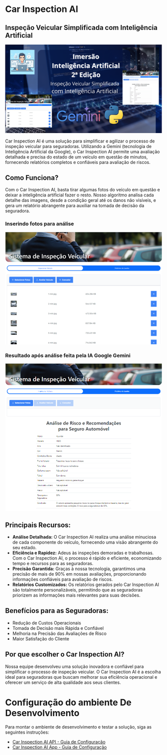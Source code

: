 # Car Inspection AI
## Inspeção Veicular Simplificada com Inteligência Artificial

[![Car Inspection AI Demo](/extras/ilustrations/thumbnail-youtube.png)](https://www.youtube.com/watch?v=FFqKtzQyOGk)


Car Inspection AI é uma solução para simplificar e agilizar o processo de inspeção veicular para seguradoras. Utilizando a Gemini (tecnologia de Inteligência Artificial da Google), o Car Inspection AI permite uma avaliação detalhada e precisa do estado de um veículo em questão de minutos, fornecendo relatórios completos e confiáveis para avaliação de riscos.

## Como Funciona?
Com o Car Inspection AI, basta tirar algumas fotos do veículo em questão e deixar a inteligência artificial fazer o resto. Nosso algoritmo analisa cada detalhe das imagens, desde a condição geral até os danos não visíveis, e gera um relatório abrangente para auxiliar na tomada de decisão da seguradora.

### Inserindo fotos para análise
![Inserindo fotos para análise](extras/ilustrations/1.png)

### Resultado após análise feita pela IA Google Gemini
![Inserindo fotos para análise](extras/ilustrations/2.png)


## Principais Recursos:
- **Análise Detalhada:** O Car Inspection AI realiza uma análise minuciosa de cada componente do veículo, fornecendo uma visão abrangente do seu estado.
- **Eficiência e Rapidez:** Adeus às inspeções demoradas e trabalhosas. Com o Car Inspection AI, o processo é rápido e eficiente, economizando tempo e recursos para as seguradoras.
- **Precisão Garantida:** Graças à nossa tecnologia, garantimos uma precisão de mais de 90% em nossas avaliações, proporcionando informações confiáveis para avaliação de riscos.
- **Relatórios Customizados:** Os relatórios gerados pelo Car Inspection AI são totalmente personalizáveis, permitindo que as seguradoras priorizem as informações mais relevantes para suas decisões.


## Benefícios para as Seguradoras:
- Redução de Custos Operacionais
- Tomada de Decisão mais Rápida e Confiável
- Melhoria na Precisão das Avaliações de Risco
- Maior Satisfação do Cliente


## Por que escolher o Car Inspection AI?
Nossa equipe desenvolveu uma solução inovadora e confiável para simplificar o processo de inspeção veicular. O Car Inspection AI é a escolha ideal para seguradoras que buscam melhorar sua eficiência operacional e oferecer um serviço de alta qualidade aos seus clientes.

# Configuração do ambiente De Desenvolvimento
Para montar o ambiente de desenvolvimento e testar a solução, siga as seguintes instruções:
- [Car Inspection AI API - Guia de Configuração](car-inspection-ai-api/README.md)
- [Car Inspection AI App - Guia de Configuração](car-inspection-ai-app/README.md)